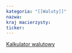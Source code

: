 ```yaml
---
kategoria: "[[Waluty]]"
nazwa: 
kraj macierzysty: 
ticker:
---
```

[Kalkulator walutowy](https://www.podatki.gov.pl/kalkulatory-podatkowe/kalkulator-walut/)


